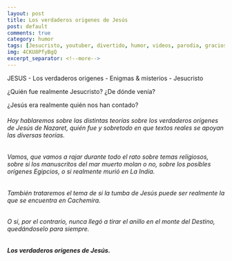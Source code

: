 ```yaml
---
layout: post
title: Los verdaderos origenes de Jesús
post: default
comments: true
category: humor
tags: [Jesucristo, youtuber, divertido, humor, videos, parodia, gracioso]
img: 4CKU8PfyBgQ
excerpt_separator: <!--more-->
---
```


JESUS - Los verdaderos origenes - Enigmas & misterios - Jesucristo

¿Quién fue realmente Jesucristo? ¿De dónde venía?

¿Jesús era realmente quién nos han contado?

<!--more-->


###### Hoy hablaremos sobre las distintas teorías sobre los verdaderos orígenes de Jesús de Nazaret, quién fue y sobretodo en que textos reales se apoyan las diversas teorías.

###### Vamos, que vamos a rajar durante todo el rato sobre temas religiosos, sobre si los manuscritos del mar muerto molan o no, sobre los posibles orígenes Egipcios, o si realmente murió en La India.
###### También trataremos el tema de si la tumba de Jesús puede ser realmente la que se encuentra en Cachemira.
###### O si, por el contrario, nunca llegó a tirar el anillo en el monte del Destino, quedándoselo para siempre.

##### Los verdaderos origenes de Jesús.
